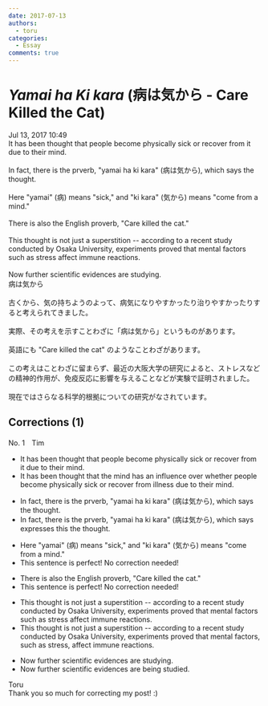 ```yaml
---
date: 2017-07-13
authors:
  - toru
categories:
  - Essay
comments: true
---
```


# <strong><em>Yamai ha Ki kara</strong></em> (病は気から - Care Killed the Cat)
<div class="date">Jul 13, 2017 10:49</div>
<div id="post"><div id="body_show_ori">
It has been thought that people become physically sick or recover from it due to their mind.<br/><br/>In fact, there is the prverb, "yamai ha ki kara" (病は気から), which says the thought.<br/><br/>Here "yamai" (病) means "sick," and "ki kara" (気から) means "come from a mind."<br/><br/>There is also the English proverb, "Care killed the cat."<br/><br/>This thought is not just a superstition -- according to a recent study conducted by Osaka University, experiments proved that mental factors such as stress affect immune reactions.<br/><br/>Now further scientific evidences are studying.
</div></div>

<!-- more -->

<div id="post_ja"><div id="body_show_mo">
病は気から<br/><br/>古くから、気の持ちようのよって、病気になりやすかったり治りやすかったりすると考えられてきました。<br/><br/>実際、その考えを示すことわざに「病は気から」というものがあります。<br/><br/>英語にも "Care killed the cat" のようなことわざがあります。<br/><br/>この考えはことわざに留まらず、最近の大阪大学の研究によると、ストレスなどの精神的作用が、免疫反応に影響を与えることなどが実験で証明されました。<br/><br/>現在ではさらなる科学的根拠についての研究がなされています。
</div></div>

## Corrections (1)
<div id="block"><div class="first_name"> No. 1　<span class="just_name">Tim</span></div><div id="block2">
<ul class="correction_field">
<li class="incorrect">It has been thought that people become physically sick or recover from it due to their mind.</li>
<li class="corrected correct">
It has been thought that <span class="f_red">the mind has an influence over whether </span>people become physically sick or recover from <span class="f_red">illness</span><span class="sline"> due to their mind.</span>
</li>
</ul>
<ul class="correction_field">
<li class="incorrect">In fact, there is the prverb, "yamai ha ki kara" (病は気から), which says the thought.</li>
<li class="corrected correct">
In fact, there is the prverb, "yamai ha ki kara" (病は気から), which <span class="sline">says</span> <span class="f_red">expresses this </span><span class="sline">the</span> thought.
</li>
</ul>
<ul class="correction_field">
<li class="incorrect">Here "yamai" (病) means "sick," and "ki kara" (気から) means "come from a mind."</li>
<li class="corrected perfect">This sentence is perfect! No correction needed!</li>
</ul>
<ul class="correction_field">
<li class="incorrect">There is also the English proverb, "Care killed the cat."</li>
<li class="corrected perfect">This sentence is perfect! No correction needed!</li>
</ul>
<ul class="correction_field">
<li class="incorrect">This thought is not just a superstition -- according to a recent study conducted by Osaka University, experiments proved that mental factors such as stress affect immune reactions.</li>
<li class="corrected correct">
This thought is not just a superstition -- according to a recent study conducted by Osaka University, experiments proved that mental factors<span class="f_red">,</span> such as stress<span class="f_red">, </span>affect immune reactions.
</li>
</ul>
<ul class="correction_field">
<li class="incorrect">Now further scientific evidences are studying.</li>
<li class="corrected correct">
Now further scientific evidences are <span class="f_red">being studied</span>.
</li>
</ul>
</div><div class="name"><span class="just_name">Toru</span><br>
Thank you so much for correcting my post! :)
</div>
</div>
